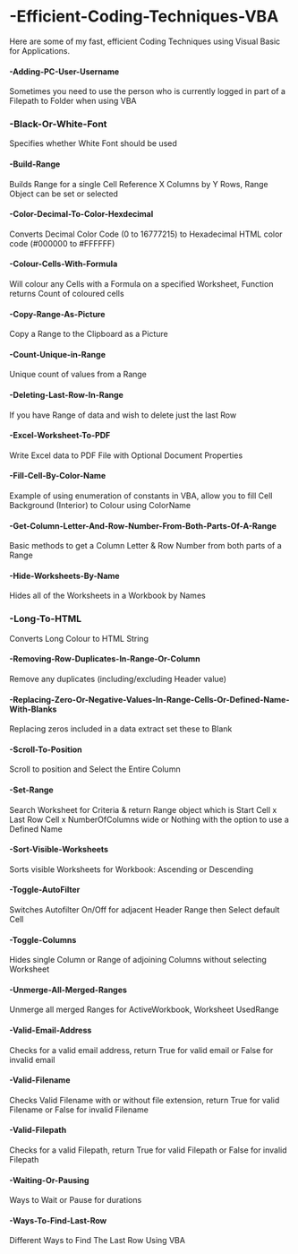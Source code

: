 # -Efficient-Coding-Techniques-VBA
Here are some of my fast, efficient Coding Techniques using Visual Basic for Applications.

#### -Adding-PC-User-Username
Sometimes you need to use the person who is currently logged in part of a Filepath to Folder when using VBA

### -Black-Or-White-Font
Specifies whether White Font should be used

#### -Build-Range
Builds Range for a single Cell Reference X Columns by Y Rows, Range Object can be set or selected

#### -Color-Decimal-To-Color-Hexdecimal
Converts Decimal Color Code (0 to 16777215) to Hexadecimal HTML color code (#000000 to #FFFFFF)

#### -Colour-Cells-With-Formula
Will colour any Cells with a Formula on a specified Worksheet, Function returns Count of coloured cells

#### -Copy-Range-As-Picture
Copy a Range to the Clipboard as a Picture

#### -Count-Unique-in-Range
Unique count of values from a Range

#### -Deleting-Last-Row-In-Range
If you have Range of data and wish to delete just the last Row

#### -Excel-Worksheet-To-PDF
Write Excel data to PDF File with Optional Document Properties

#### -Fill-Cell-By-Color-Name
Example of using enumeration of constants in VBA, allow you to fill Cell Background (Interior) to Colour using ColorName

#### -Get-Column-Letter-And-Row-Number-From-Both-Parts-Of-A-Range
Basic methods to get a Column Letter & Row Number from both parts of a Range

#### -Hide-Worksheets-By-Name
Hides all of the Worksheets in a Workbook by Names

### -Long-To-HTML
Converts Long Colour to HTML String

#### -Removing-Row-Duplicates-In-Range-Or-Column
Remove any duplicates (including/excluding Header value)

#### -Replacing-Zero-Or-Negative-Values-In-Range-Cells-Or-Defined-Name-With-Blanks
Replacing zeros included in a data extract set these to Blank

#### -Scroll-To-Position
Scroll to position and Select the Entire Column

#### -Set-Range
Search Worksheet for Criteria & return Range object which is Start Cell x Last Row Cell x NumberOfColumns wide or Nothing with the option to use a Defined Name

#### -Sort-Visible-Worksheets
Sorts visible Worksheets for Workbook: Ascending or Descending

#### -Toggle-AutoFilter
Switches Autofilter On/Off for adjacent Header Range then Select default Cell

#### -Toggle-Columns
Hides single Column or Range of adjoining Columns without selecting Worksheet

#### -Unmerge-All-Merged-Ranges
Unmerge all merged Ranges for ActiveWorkbook, Worksheet UsedRange

#### -Valid-Email-Address
Checks for a valid email address, return True for valid email or False for invalid email

#### -Valid-Filename
Checks Valid Filename with or without file extension, return True for valid Filename or False for invalid Filename

#### -Valid-Filepath
Checks for a valid Filepath, return True for valid Filepath or False for invalid Filepath

#### -Waiting-Or-Pausing
Ways to Wait or Pause for durations

#### -Ways-To-Find-Last-Row
Different Ways to Find The Last Row Using VBA